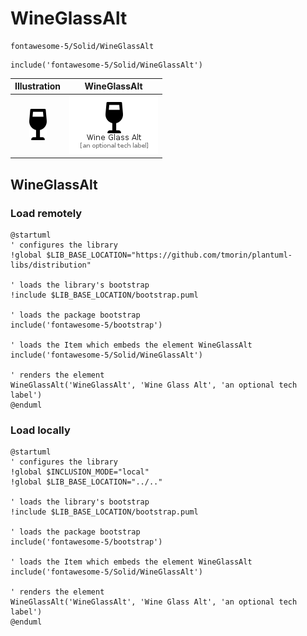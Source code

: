 # WineGlassAlt


```text
fontawesome-5/Solid/WineGlassAlt
```

```text
include('fontawesome-5/Solid/WineGlassAlt')
```



| Illustration | WineGlassAlt |
| :---: | :---: |
| ![illustration for Illustration](../../fontawesome-5/Solid/WineGlassAlt.png) | ![illustration for WineGlassAlt](../../fontawesome-5/Solid/WineGlassAlt.Local.png) |




## WineGlassAlt

### Load remotely
```plantuml
@startuml
' configures the library
!global $LIB_BASE_LOCATION="https://github.com/tmorin/plantuml-libs/distribution"

' loads the library's bootstrap
!include $LIB_BASE_LOCATION/bootstrap.puml

' loads the package bootstrap
include('fontawesome-5/bootstrap')

' loads the Item which embeds the element WineGlassAlt
include('fontawesome-5/Solid/WineGlassAlt')

' renders the element
WineGlassAlt('WineGlassAlt', 'Wine Glass Alt', 'an optional tech label')
@enduml
```

### Load locally
```plantuml
@startuml
' configures the library
!global $INCLUSION_MODE="local"
!global $LIB_BASE_LOCATION="../.."

' loads the library's bootstrap
!include $LIB_BASE_LOCATION/bootstrap.puml

' loads the package bootstrap
include('fontawesome-5/bootstrap')

' loads the Item which embeds the element WineGlassAlt
include('fontawesome-5/Solid/WineGlassAlt')

' renders the element
WineGlassAlt('WineGlassAlt', 'Wine Glass Alt', 'an optional tech label')
@enduml
```

